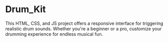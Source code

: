 # Drum_Kit
This HTML, CSS, and JS project offers a responsive interface for triggering realistic drum sounds. Whether you're a beginner or a pro, customize your drumming experience for endless musical fun.
